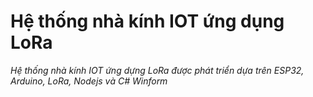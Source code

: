 # Hệ thống nhà kính IOT ứng dụng LoRa
*Hệ thống nhà kính IOT ứng dựng LoRa được phát triển dựa trên ESP32, Arduino, LoRa, Nodejs và C# Winform*
